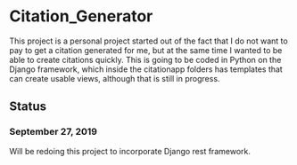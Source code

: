 # Citation_Generator
This project is a personal project started out of the fact that I do not want to pay to get a citation generated for me,
but at the same time I wanted to be able to create citations quickly. This is going to be coded in Python on the Django
framework, which inside the citationapp folders has templates that can create usable views, although that is still
in progress. 


## Status

### September 27, 2019
Will be redoing this project to incorporate Django rest framework.
